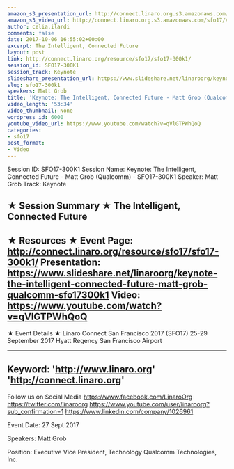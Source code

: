 ```yaml
---
amazon_s3_presentation_url: http://connect.linaro.org.s3.amazonaws.com/sfo17/Presentations/SFO17-300K1.pdf
amazon_s3_video_url: http://connect.linaro.org.s3.amazonaws.com/sfo17/Videos/Intelligent%252C%20Connected%20Future%20%257C%20Open%20Source%20License%20Enforcement-%20to%20sue%20or%20not%20to%20sue%20%257C%20%2523SFO17.mp4
author: celia.ilardi
comments: false
date: 2017-10-06 16:55:02+00:00
excerpt: The Intelligent, Connected Future
layout: post
link: http://connect.linaro.org/resource/sfo17/sfo17-300k1/
session_id: SFO17-300K1
session_track: Keynote
slideshare_presentation_url: https://www.slideshare.net/linaroorg/keynote-the-intelligent-connected-future-matt-grob-qualcomm-sfo17300k1
slug: sfo17-300k1
speakers: Matt Grob
title: 'Keynote: The Intelligent, Connected Future - Matt Grob (Qualcomm)  - SFO17-300K1'
video_length: '53:34'
video_thumbnail: None
wordpress_id: 6000
youtube_video_url: https://www.youtube.com/watch?v=qVlGTPWhQoQ
categories:
- sfo17
post_format:
- Video
---
```


Session ID: SFO17-300K1
Session Name: Keynote: The Intelligent, Connected Future - Matt Grob (Qualcomm) - SFO17-300K1
Speaker: Matt Grob
Track: Keynote

★ Session Summary ★
The Intelligent, Connected Future
---------------------------------------------------
★ Resources ★
Event Page: http://connect.linaro.org/resource/sfo17/sfo17-300k1/
Presentation: https://www.slideshare.net/linaroorg/keynote-the-intelligent-connected-future-matt-grob-qualcomm-sfo17300k1
Video: https://www.youtube.com/watch?v=qVlGTPWhQoQ
---------------------------------------------------

★ Event Details ★
Linaro Connect San Francisco 2017 (SFO17)
25-29 September 2017
Hyatt Regency San Francisco Airport

---------------------------------------------------
Keyword:
'http://www.linaro.org'
'http://connect.linaro.org'
---------------------------------------------------
Follow us on Social Media
https://www.facebook.com/LinaroOrg
https://twitter.com/linaroorg
https://www.youtube.com/user/linaroorg?sub_confirmation=1
https://www.linkedin.com/company/1026961

Event Date: 27 Sept 2017

Speakers: Matt Grob

Position: Executive Vice President, Technology Qualcomm Technologies, Inc.

